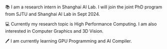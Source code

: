 📚 I am a research intern in Shanghai AI Lab. I will join the joint PhD program from SJTU and Shanghai AI Lab in Sept 2024.

💻 Currently my research topic is High Performance Computing. I am also interested in Computer Graphics and 3D Vision. 

🖊 I am currently learning GPU Programming and AI Compiler.
